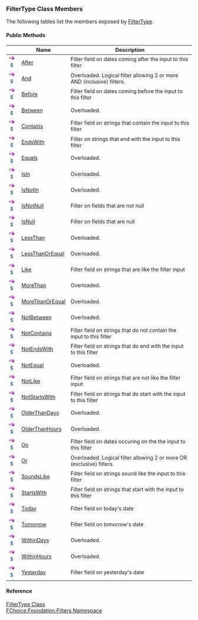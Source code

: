 ﻿### FilterType Class Members

The following tables list the members exposed by [FilterType](fcSDK~FChoice.Foundation.Filters.FilterType.md).

#### Public Methods

|   | Name | Description |
| --- | --- | --- |
| ![Public Method](dotnetimages/publicMethod.png)![static (Shared in Visual Basic)](dotnetimages/static.png) | [After](fcSDK~FChoice.Foundation.Filters.FilterType~After.md) | Filter field on dates coming after the input to this filter   |
| ![Public Method](dotnetimages/publicMethod.png)![static (Shared in Visual Basic)](dotnetimages/static.png) | [And](fcSDK~FChoice.Foundation.Filters.FilterType~And.md) | Overloaded. Logical filter allowing 2 or more AND (inclusive) filters.   |
| ![Public Method](dotnetimages/publicMethod.png)![static (Shared in Visual Basic)](dotnetimages/static.png) | [Before](fcSDK~FChoice.Foundation.Filters.FilterType~Before.md) | Filter field on dates coming before the input to this filter   |
| ![Public Method](dotnetimages/publicMethod.png)![static (Shared in Visual Basic)](dotnetimages/static.png) | [Between](fcSDK~FChoice.Foundation.Filters.FilterType~Between.md) | Overloaded.    |
| ![Public Method](dotnetimages/publicMethod.png)![static (Shared in Visual Basic)](dotnetimages/static.png) | [Contains](fcSDK~FChoice.Foundation.Filters.FilterType~Contains.md) | Filter field on strings that contain the input to this filter   |
| ![Public Method](dotnetimages/publicMethod.png)![static (Shared in Visual Basic)](dotnetimages/static.png) | [EndsWith](fcSDK~FChoice.Foundation.Filters.FilterType~EndsWith.md) | Filter on strings that end with the input to this filter   |
| ![Public Method](dotnetimages/publicMethod.png)![static (Shared in Visual Basic)](dotnetimages/static.png) | [Equals](fcSDK~FChoice.Foundation.Filters.FilterType~Equals.md) | Overloaded.    |
| ![Public Method](dotnetimages/publicMethod.png)![static (Shared in Visual Basic)](dotnetimages/static.png) | [IsIn](fcSDK~FChoice.Foundation.Filters.FilterType~IsIn.md) | Overloaded.    |
| ![Public Method](dotnetimages/publicMethod.png)![static (Shared in Visual Basic)](dotnetimages/static.png) | [IsNotIn](fcSDK~FChoice.Foundation.Filters.FilterType~IsNotIn.md) | Overloaded.    |
| ![Public Method](dotnetimages/publicMethod.png)![static (Shared in Visual Basic)](dotnetimages/static.png) | [IsNotNull](fcSDK~FChoice.Foundation.Filters.FilterType~IsNotNull.md) | Filter on fields that are not null   |
| ![Public Method](dotnetimages/publicMethod.png)![static (Shared in Visual Basic)](dotnetimages/static.png) | [IsNull](fcSDK~FChoice.Foundation.Filters.FilterType~IsNull.md) | Filter on fields that are null   |
| ![Public Method](dotnetimages/publicMethod.png)![static (Shared in Visual Basic)](dotnetimages/static.png) | [LessThan](fcSDK~FChoice.Foundation.Filters.FilterType~LessThan.md) | Overloaded.    |
| ![Public Method](dotnetimages/publicMethod.png)![static (Shared in Visual Basic)](dotnetimages/static.png) | [LessThanOrEqual](fcSDK~FChoice.Foundation.Filters.FilterType~LessThanOrEqual.md) | Overloaded.    |
| ![Public Method](dotnetimages/publicMethod.png)![static (Shared in Visual Basic)](dotnetimages/static.png) | [Like](fcSDK~FChoice.Foundation.Filters.FilterType~Like.md) | Filter field on strings that are like the filter input   |
| ![Public Method](dotnetimages/publicMethod.png)![static (Shared in Visual Basic)](dotnetimages/static.png) | [MoreThan](fcSDK~FChoice.Foundation.Filters.FilterType~MoreThan.md) | Overloaded.    |
| ![Public Method](dotnetimages/publicMethod.png)![static (Shared in Visual Basic)](dotnetimages/static.png) | [MoreThanOrEqual](fcSDK~FChoice.Foundation.Filters.FilterType~MoreThanOrEqual.md) | Overloaded.    |
| ![Public Method](dotnetimages/publicMethod.png)![static (Shared in Visual Basic)](dotnetimages/static.png) | [NotBetween](fcSDK~FChoice.Foundation.Filters.FilterType~NotBetween.md) | Overloaded.    |
| ![Public Method](dotnetimages/publicMethod.png)![static (Shared in Visual Basic)](dotnetimages/static.png) | [NotContains](fcSDK~FChoice.Foundation.Filters.FilterType~NotContains.md) | Filter field on strings that do not contain the input to this filter   |
| ![Public Method](dotnetimages/publicMethod.png)![static (Shared in Visual Basic)](dotnetimages/static.png) | [NotEndsWith](fcSDK~FChoice.Foundation.Filters.FilterType~NotEndsWith.md) | Filter field on strings that do end with the input to this filter   |
| ![Public Method](dotnetimages/publicMethod.png)![static (Shared in Visual Basic)](dotnetimages/static.png) | [NotEqual](fcSDK~FChoice.Foundation.Filters.FilterType~NotEqual.md) | Overloaded.    |
| ![Public Method](dotnetimages/publicMethod.png)![static (Shared in Visual Basic)](dotnetimages/static.png) | [NotLike](fcSDK~FChoice.Foundation.Filters.FilterType~NotLike.md) | Filter field on strings that are not like the filter input   |
| ![Public Method](dotnetimages/publicMethod.png)![static (Shared in Visual Basic)](dotnetimages/static.png) | [NotStartsWith](fcSDK~FChoice.Foundation.Filters.FilterType~NotStartsWith.md) | Filter field on strings that do start with the input to this filter   |
| ![Public Method](dotnetimages/publicMethod.png)![static (Shared in Visual Basic)](dotnetimages/static.png) | [OlderThanDays](fcSDK~FChoice.Foundation.Filters.FilterType~OlderThanDays.md) | Overloaded.    |
| ![Public Method](dotnetimages/publicMethod.png)![static (Shared in Visual Basic)](dotnetimages/static.png) | [OlderThanHours](fcSDK~FChoice.Foundation.Filters.FilterType~OlderThanHours.md) | Overloaded.    |
| ![Public Method](dotnetimages/publicMethod.png)![static (Shared in Visual Basic)](dotnetimages/static.png) | [On](fcSDK~FChoice.Foundation.Filters.FilterType~On.md) | Filter field on dates occuring on the the input to this filter   |
| ![Public Method](dotnetimages/publicMethod.png)![static (Shared in Visual Basic)](dotnetimages/static.png) | [Or](fcSDK~FChoice.Foundation.Filters.FilterType~Or.md) | Overloaded. Logical filter allowing 2 or more OR (exclusive) filters.   |
| ![Public Method](dotnetimages/publicMethod.png)![static (Shared in Visual Basic)](dotnetimages/static.png) | [SoundsLike](fcSDK~FChoice.Foundation.Filters.FilterType~SoundsLike.md) | Filter field on strings sound like the input to this filter   |
| ![Public Method](dotnetimages/publicMethod.png)![static (Shared in Visual Basic)](dotnetimages/static.png) | [StartsWith](fcSDK~FChoice.Foundation.Filters.FilterType~StartsWith.md) | Filter field on strings that start with the input to this filter   |
| ![Public Method](dotnetimages/publicMethod.png)![static (Shared in Visual Basic)](dotnetimages/static.png) | [Today](fcSDK~FChoice.Foundation.Filters.FilterType~Today.md) | Filter field on today's date   |
| ![Public Method](dotnetimages/publicMethod.png)![static (Shared in Visual Basic)](dotnetimages/static.png) | [Tomorrow](fcSDK~FChoice.Foundation.Filters.FilterType~Tomorrow.md) | Filter field on tomorrow's date   |
| ![Public Method](dotnetimages/publicMethod.png)![static (Shared in Visual Basic)](dotnetimages/static.png) | [WithinDays](fcSDK~FChoice.Foundation.Filters.FilterType~WithinDays.md) | Overloaded.    |
| ![Public Method](dotnetimages/publicMethod.png)![static (Shared in Visual Basic)](dotnetimages/static.png) | [WithinHours](fcSDK~FChoice.Foundation.Filters.FilterType~WithinHours.md) | Overloaded.    |
| ![Public Method](dotnetimages/publicMethod.png)![static (Shared in Visual Basic)](dotnetimages/static.png) | [Yesterday](fcSDK~FChoice.Foundation.Filters.FilterType~Yesterday.md) | Filter field on yesterday's date   |





#### Reference

[FilterType Class](fcSDK~FChoice.Foundation.Filters.FilterType.md)  
[FChoice.Foundation.Filters Namespace](fcSDK~FChoice.Foundation.Filters_namespace.md)